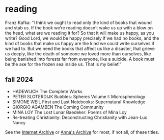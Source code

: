 # reading

Franz Kafka: “I think we ought to read only the kind of books that wound and stab us. If the book we’re reading doesn’t wake us up with a blow on the head, what are we reading it for? So that it will make us happy, as you write? Good Lord, we would be happy precisely if we had no books, and the kind of books that make us happy are the kind we could write ourselves if we had to. But we need the books that affect us like a disaster, that grieve us deeply, like the death of someone we loved more than ourselves, like being banished into forests far from everyone, like a suicide. A book must be the axe for the frozen sea inside us. That is my belief.”

## fall 2024

- HADEWIJCH The Complete Works
- PETER SLOTERDIJK Bubbles: Spheres Volume I: Microspherology
- SIMONE WEIL First and Last Notebooks: Supernatural Knowledge
- GIORGIO AGAMBEN The Coming Community
- MINA LOY The Lost Lunar Baedeker: Poems of Mina Loy
- Re-treating Christianity: Deconstructing Christianity with Jean-Luc Nancy

See the [Internet Archive](https://archive.org) or [Anna's Archive](https://annas-archive.org) for most, if not all, of these titles.